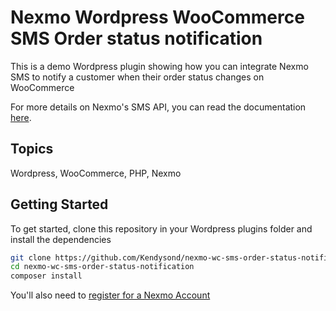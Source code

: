 # Nexmo Wordpress WooCommerce SMS Order status notification

This is a demo Wordpress plugin showing how you can integrate Nexmo SMS to notify a customer when their order status changes on WooCommerce

For more details on Nexmo's SMS API, you can read the documentation [here](https://developer.nexmo.com/messaging/sms/overview).

## Topics
Wordpress, WooCommerce, PHP, Nexmo

## Getting Started

To get started, clone this repository in your Wordpress plugins folder and install the dependencies

```bash
git clone https://github.com/Kendysond/nexmo-wc-sms-order-status-notification.git
cd nexmo-wc-sms-order-status-notification
composer install
```

You'll also need to [register for a Nexmo Account](https://dashboard.nexmo.com/sign-up)